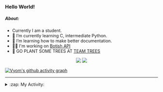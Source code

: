 ### Hello World!

##### About:
- Currently I am a student.
- 🌱 I’m currently learning C, intermediate Python.
- 🌱 I’m learning how to make better documentation.
- 👨‍💻 I'm working on [Botish API](https://github.com/Vyvy-vi/api)
- 🌱 GO PLANT SOME TREES AT [TEAM TREES](https://teamtrees.org/)

<p align="center">
  <a href="https://twitter.com/Vyvy_viM"><img target="_blank" src="https://img.shields.io/badge/twitter%20@Vyvy_viM-0D95E8?style=for-the-badge&logo=twitter&logoColor=white"/></a> 
  <a href="https://vyvy-vi.github.io/portfolio"><img target="_blank" src="https://img.shields.io/badge/-I_love_open_source-green?style=for-the-badge&logo=github&logoColor=black"/></a> 
</p>

[![Vyom's github activity graph](https://activity-graph.herokuapp.com/graph?username=Vyvy-vi)](https://github.com/ashutosh00710/github-readme-activity-graph)

---
<details>
  <summary>:zap: My Activity:</summary>
  
<!--START_SECTION:waka-->
![Code Time](http://img.shields.io/badge/Code%20Time-692%20hrs%206%20mins-blue)

**I'm a Night 🦉** 

```text
🌞 Morning    52 commits     ██░░░░░░░░░░░░░░░░░░░░░░░   7.81% 
🌆 Daytime    151 commits    █████░░░░░░░░░░░░░░░░░░░░   22.67% 
🌃 Evening    234 commits    ████████░░░░░░░░░░░░░░░░░   35.14% 
🌙 Night      229 commits    ████████░░░░░░░░░░░░░░░░░   34.38%

```
📅 **I'm Most Productive on Sunday** 

```text
Monday       66 commits     ██░░░░░░░░░░░░░░░░░░░░░░░   9.91% 
Tuesday      113 commits    ████░░░░░░░░░░░░░░░░░░░░░   16.97% 
Wednesday    105 commits    ████░░░░░░░░░░░░░░░░░░░░░   15.77% 
Thursday     93 commits     ███░░░░░░░░░░░░░░░░░░░░░░   13.96% 
Friday       74 commits     ██░░░░░░░░░░░░░░░░░░░░░░░   11.11% 
Saturday     81 commits     ███░░░░░░░░░░░░░░░░░░░░░░   12.16% 
Sunday       134 commits    █████░░░░░░░░░░░░░░░░░░░░   20.12%

```


📊 **This Week I Spent My Time On** 

```text
🔥 Editors: 
VS Code                  18 hrs 57 mins      █████████████████████░░░░   85.67% 
Vim                      3 hrs 10 mins       ███░░░░░░░░░░░░░░░░░░░░░░   14.33%

🐱‍💻 Projects: 
praise_backend_js        11 hrs 42 mins      █████████████░░░░░░░░░░░░   52.92% 
file-utils               4 hrs 38 mins       █████░░░░░░░░░░░░░░░░░░░░   21.0% 
Unknown Project          4 hrs 29 mins       █████░░░░░░░░░░░░░░░░░░░░   20.31% 
discord-bot              39 mins             ░░░░░░░░░░░░░░░░░░░░░░░░░   3.0% 
onboarding-bot           36 mins             ░░░░░░░░░░░░░░░░░░░░░░░░░   2.78%

```


 Last Updated on 25/03/2022 15:04:31 UTC
<!--END_SECTION:waka-->
</details>
